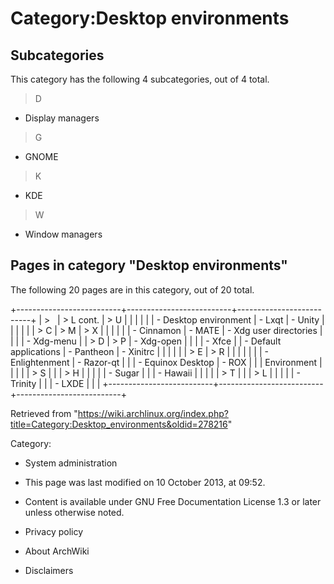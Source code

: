 Category:Desktop environments
=============================

Subcategories
-------------

This category has the following 4 subcategories, out of 4 total.

> D

-   Display managers

> G

-   GNOME

> K

-   KDE

> W

-   Window managers

Pages in category "Desktop environments"
----------------------------------------

The following 20 pages are in this category, out of 20 total.

+--------------------------+--------------------------+--------------------------+
| >                        | > L cont.                | > U                      |
|                          |                          |                          |
| -   Desktop environment  | -   Lxqt                 | -   Unity                |
|                          |                          |                          |
| > C                      | > M                      | > X                      |
|                          |                          |                          |
| -   Cinnamon             | -   MATE                 | -   Xdg user directories |
|                          |                          | -   Xdg-menu             |
| > D                      | > P                      | -   Xdg-open             |
|                          |                          | -   Xfce                 |
| -   Default applications | -   Pantheon             | -   Xinitrc              |
|                          |                          |                          |
| > E                      | > R                      |                          |
|                          |                          |                          |
| -   Enlightenment        | -   Razor-qt             |                          |
| -   Equinox Desktop      | -   ROX                  |                          |
|     Environment          |                          |                          |
|                          | > S                      |                          |
| > H                      |                          |                          |
|                          | -   Sugar                |                          |
| -   Hawaii               |                          |                          |
|                          | > T                      |                          |
| > L                      |                          |                          |
|                          | -   Trinity              |                          |
| -   LXDE                 |                          |                          |
+--------------------------+--------------------------+--------------------------+

Retrieved from
"https://wiki.archlinux.org/index.php?title=Category:Desktop_environments&oldid=278216"

Category:

-   System administration

-   This page was last modified on 10 October 2013, at 09:52.
-   Content is available under GNU Free Documentation License 1.3 or
    later unless otherwise noted.
-   Privacy policy
-   About ArchWiki
-   Disclaimers
